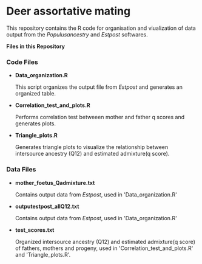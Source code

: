 # Deer assortative mating
This repository contains the R code for organisation and viualization of data output from the _Populusancestry_ and _Estpost_ softwares.

**Files in this Repository**

### Code Files

- **Data_organization.R**

  This script organizes the output file from _Estpost_ and generates an organized table.

- **Correlation_test_and_plots.R**

  Performs correlation test betweeen mother and father q scores and generates plots.

- **Triangle_plots.R**

  Generates triangle plots to visualize the relationship between intersource ancestry (Q12) and estimated admixture(q score).

### Data Files

- **mother_foetus_Qadmixture.txt**

  Contains output data from _Estpost_, used in 'Data_organization.R'

- **outputestpost_allQ12.txt**

  Contains output data from _Estpost_, used in 'Data_organization.R'

- **test_scores.txt**

  Organized intersource ancestry (Q12) and estimated admixture(q score) of fathers, mothers and progeny, used in                 'Correlation_test_and_plots.R' and 'Triangle_plots.R'.
